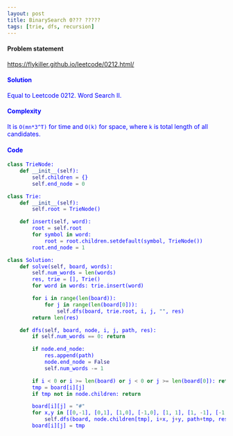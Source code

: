 ```yaml
---
layout: post
title: BinarySearch 0??? ?????
tags: [trie, dfs, recursion]
---
```


#### Problem statement

<a href="https://flykiller.github.io/leetcode/0212.html/"> <font color = blue>https://flykiller.github.io/leetcode/0212.html/

#### Solution
Equal to Leetcode 0212. Word Search II.

#### Complexity
It is `O(mn*3^T)` for time and `O(k)` for space, where `k` is total length of all candidates.

#### Code
```python
class TrieNode:
    def __init__(self):
        self.children = {}
        self.end_node = 0

class Trie:
    def __init__(self):
        self.root = TrieNode()

    def insert(self, word):
        root = self.root
        for symbol in word:
            root = root.children.setdefault(symbol, TrieNode())
        root.end_node = 1

class Solution:
    def solve(self, board, words):
        self.num_words = len(words)
        res, trie = [], Trie()
        for word in words: trie.insert(word) 

        for i in range(len(board)):
            for j in range(len(board[0])):
                self.dfs(board, trie.root, i, j, "", res)
        return len(res)

    def dfs(self, board, node, i, j, path, res):
        if self.num_words == 0: return

        if node.end_node:
            res.append(path)
            node.end_node = False
            self.num_words -= 1

        if i < 0 or i >= len(board) or j < 0 or j >= len(board[0]): return 
        tmp = board[i][j]
        if tmp not in node.children: return

        board[i][j] = "#"
        for x,y in [[0,-1], [0,1], [1,0], [-1,0], [1, 1], [1, -1], [-1, 1], [-1, -1]]:
            self.dfs(board, node.children[tmp], i+x, j+y, path+tmp, res)
        board[i][j] = tmp
```
